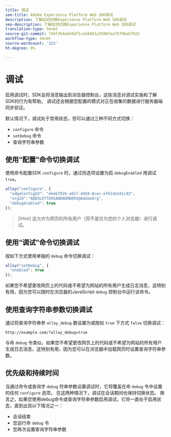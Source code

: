 ```yaml
---
title: 调试
seo-title: Adobe Experience Platform Web SDK调试
description: 了解如何切换Experience Platform Web SDK调试
seo-description: 了解如何切换Experience Platform Web SDK调试
translation-type: tm+mt
source-git-commit: 7d4f364ebb9df1ce58481a35007ea75f86ab7825
workflow-type: tm+mt
source-wordcount: '323'
ht-degree: 0%

---
```



# 调试

启用调试时，SDK会将消息输出到浏览器控制台，这些消息对调试实施和了解SDK的行为有帮助。 调试还会根据您配置的模式对正在收集的数据进行服务器端同步验证。

默认情况下，调试处于禁用状态，但可以通过三种不同方式切换：

* `configure` 命令
* `setDebug` 命令
* 查询字符串参数

## 使用“配置”命令切换调试

使用命令配置SDK `configure` 时，通过将选项设置为启 `debugEnabled` 用调试 `true`。

```javascript
alloy("configure", {
  "edgeConfigId": "ebebf826-a01f-4458-8cec-ef61de241c93",
  "orgId":"ADB3LETTERSANDNUMBERS@AdobeOrg",
  "debugEnabled": true
});
```

>[!Hint]
>这允许为网页的所有用户（而不是仅为您的个人浏览器）进行调试。

## 使用“调试”命令切换调试

按如下方式使用单独的 `debug` 命令切换调试：

```javascript
alloy("setDebug", {
  "enabled": true
});
```

如果您不希望更改网页上的代码或不希望为网站的所有用户生成日志消息，这特别有用，因为您可以随时在浏览器的JavaScript `debug` 控制台中运行该命令。

## 使用查询字符串参数切换调试

通过将查询字符串参 `alloy_debug` 数设置为或按如 `true` 下方式 `false` 切换调试：

```HTTP
http://example.com/?alloy_debug=true
```

与命 `debug` 令类似，如果您不希望更改网页上的代码或不希望为网站的所有用户生成日志消息，这特别有用，因为您可以在浏览器中加载网页时设置查询字符串参数。

## 优先级和持续时间

当通过命令或查询字 `debug` 符串参数设置调试时，它将覆盖在命 `debug` 令中设置的任何 `configure` 选项。 在这两种情况下，调试在会话期间也保持切换状态。 换言之，如果您使用debug命令或查询字符串参数启用调试，它将一直处于启用状态，直到出现以下情况之一：

* 会话结束
* 您运行命 `debug` 令
* 您再次设置查询字符串参数
